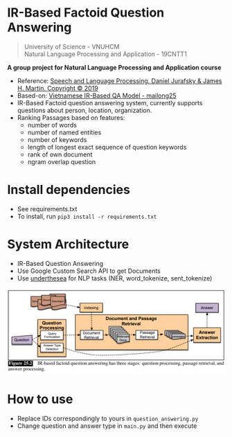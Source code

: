 # IR-Based Factoid Question Answering
> University of Science - VNUHCM  
> Natural Language Processing and Application - 19CNTT1

**A group project for Natural Language Processing and Application course**  
- Reference: [Speech and Language Processing. Daniel Jurafsky & James H. Martin. Copyright © 2019](https://web.stanford.edu/~jurafsky/slp3/old_oct19/25.pdf)
- Based-on: [Vietnamese IR-Based QA Model - mailong25](https://github.com/mailong25/vietnamese-question-answering)
- IR-Based Factoid question answering system, currently supports questions about person, location, organization.
- Ranking Passages based on features:
  - number of words
  - number of named entities
  - number of keywords
  - length of longest exact sequence of question keywords
  - rank of own document
  - ngram overlap question


# Install dependencies
- See requirements.txt
- To install, run `pip3 install -r requirements.txt`


# System Architecture
- IR-Based Question Answering
- Use Google Custom Search API to get Documents
- Use [underthesea](https://github.com/undertheseanlp/underthesea) for NLP tasks (NER, word_tokenize, sent_tokenize)


![alt text](https://github.com/Shenronis/ir-based-question-answering/blob/main/architecture.png)


# How to use
- Replace IDs correspondingly to yours in `question_answering.py`
- Change question and answer type in `main.py` and then execute
